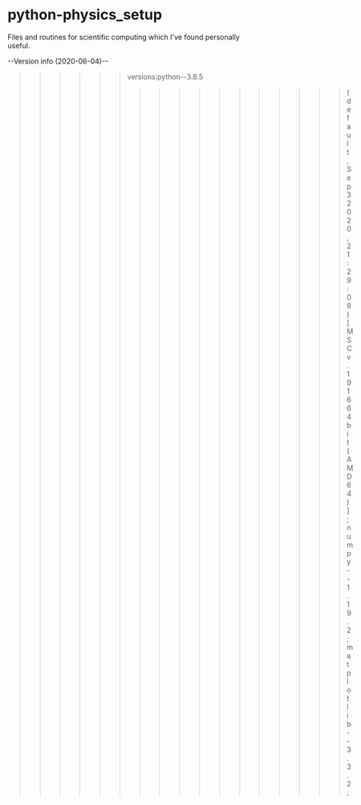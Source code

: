 # python-physics_setup

Files and routines for scientific computing 
which I've found personally useful.

--Version info (2020-06-04)--  
   
>>>>>> versions:python--3.8.5  
>>>>>>>>>>>>>>>>> (default, Sep  3 2020, 21:29:08)  
>>>>>>>>>>>>>>>>> [MSC v.1916 64 bit (AMD64)];  
>>>>>>>>>>>>>>> numpy--1.19.2;  
>>>>>>>>>>>>>>> matplotlib--3.3.2;  
